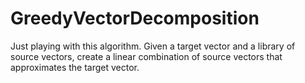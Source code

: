 # GreedyVectorDecomposition
Just playing with this algorithm. Given a target vector and a library of source vectors, create a linear combination of source vectors that approximates the target vector.
